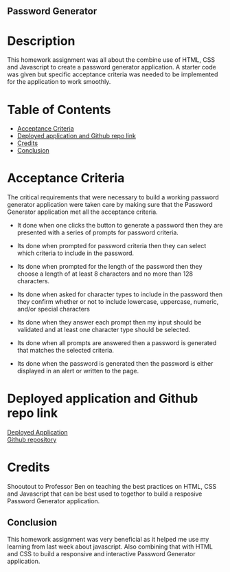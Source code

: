 ## Password Generator

# Description

This homework assignment was all about the combine use of HTML, CSS and Javascript to create a password generator application. A starter code was given but specific acceptance criteria was needed to be implemented for the application to work smoothly.

# Table of Contents

* <a href="#acceptance-criteria">Acceptance Criteria</a>
* <a href="#deployed-application-and-github-repo-link">Deployed application and Github repo link</a>
* <a href="#credits">Credits</a>
* <a href="#conclusion">Conclusion</a>

# Acceptance Criteria

The critical requirements that were necessary to build a working password generator application were taken care by making sure that the Password Generator application met all the acceptance criteria.
* It done when one clicks the button to generate a password then they are presented with a series of prompts for password criteria.
* Its done when prompted for password criteria then they can select which criteria to include in the password.
* Its done when prompted for the length of the password then they choose a length of at least 8 characters and no more than 128 characters.
* Its done when asked for character types to include in the password then they confirm whether or not to include lowercase, uppercase, numeric, and/or special characters

* Its done when they answer each prompt then my input should be validated and at least one character type should be selected.
* Its done when all prompts are answered then a password is generated that matches the selected criteria.
* Its done when the password is generated then the password is either displayed in an alert or written to the page.



# Deployed application and Github repo link

<a href="https://hassany99.github.io/Portfolio/" target="_blank">Deployed Application</a>
<br>
<a href="https://github.com/HassanY99/Portfolio" target="_blank">Github repository</a>
</br>

# Credits

Shooutout to Professor Ben on teaching the best practices on HTML, CSS and Javascript that can be best used to togethor to build a resposive Password Generator application.


## Conclusion

This homework assignment was very beneficial as it helped me use my learning from last week about javascript. Also combining that with HTML and CSS to build a responsive and interactive Password Generator application.
